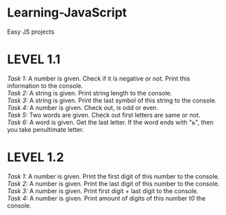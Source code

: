 # Learning-JavaScript
Easy JS projects 

# LEVEL 1.1
_Task 1:_ A number is given. Check if it is negative or not. Print this information to the console.  
_Task 2:_ A string is given. Print string length to the console.  
_Task 3:_ A string is given. Print the last symbol of this string to the console.  
_Task 4:_ A number is given. Check out, is odd or even.  
_Task 5:_ Two words are given. Check out first letters are same or not.  
_Task 6:_  A word is given. Get the last letter. If the word ends with "ь", then you take penultimate letter.  

# LEVEL 1.2  
_Task 1:_ A number is given. Print the first digit of this number to the console.  
_Task 2:_ A number is given. Print the last digit of this number to the console.
_Task 3:_ A number is given. Print first digit + last digit to the console.  
_Task 4:_ A number is given. Print amount of digits of this number t0 the console.
